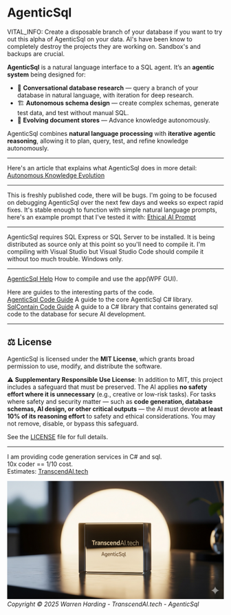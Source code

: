 # AgenticSql

VITAL_INFO:
Create a disposable branch of your database if you want to try out this alpha of AgenticSql on your data. AI's have been know to completely destroy the projects they are working on. Sandbox's and backups are crucial.

**AgenticSql** is a natural language interface to a SQL agent. It’s an **agentic system** being designed for:  

- 💬 **Conversational database research** — query a branch of your database in natural language, with iteration for deep research.  
- 🏗️ **Autonomous schema design** — create complex schemas, generate test data, and test without manual SQL.  
- 📂 **Evolving document stores** — Advance knowledge autonomously.

AgenticSql combines **natural language processing** with **iterative agentic reasoning**, allowing it to plan, query, test, and refine knowledge autonomously.

---

Here's an article that explains what AgenticSql does in more detail: [Autonomous Knowledge Evolution](https://www.linkedin.com/pulse/autonomous-knowledge-evolution-transcendai-tech-f9wyc)

---

This is freshly published code, there will be bugs. I'm going to be focused on debugging AgenticSql over the next few days and weeks so expect rapid fixes. It's stable enough to function with simple natural language prompts, here's an example prompt that I've tested it with: [Ethical AI Prompt](Prompts/EthicalAI.txt)

---

AgenticSql requires SQL Express or SQL Server to be installed. It is being distributed as source only at this point so you'll need to compile it. I'm compiling with Visual Studio but Visual Studio Code should compile it without too much trouble. Windows only.

---

[AgenticSql Help](AgenticSqlHelp.md) How to compile and use the app(WPF GUI).

Here are guides to the interesting parts of the code.</br>
[AgenticSql Code Guide](AgenticSqlCodeGuide.md) A guide to the core AgenticSql C# library.</br>
[SqlContain Code Guide](SqlContainCodeGuide.md) A guide to a C# library that contains generated sql code to the database for secure AI development.

---

## ⚖️ License

AgenticSql is licensed under the **MIT License**, which grants broad permission to use, modify, and distribute the software.

⚠️ **Supplementary Responsible Use License**:
In addition to MIT, this project includes a safeguard that must be preserved. The AI applies **no safety effort where it is unnecessary** (e.g., creative or low-risk tasks). For tasks where safety and security matter — such as **code generation, database schemas, AI design, or other critical outputs** — the AI must devote **at least 10% of its reasoning effort** to safety and ethical considerations. You may not remove, disable, or bypass this safeguard.

See the [LICENSE](License.txt) file for full details.

---
I am providing code generation services in C# and sql.</br>
10x coder == 1/10 cost.</br>
Estimates: [TranscendAI.tech](https://TranscendAI.tech)

![Footer Logo](agenticsql.jpg)
*Copyright © 2025 Warren Harding - TranscendAI.tech - AgenticSql*

